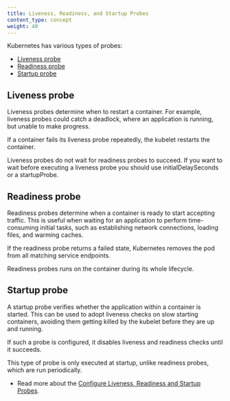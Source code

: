 ```yaml
---
title: Liveness, Readiness, and Startup Probes
content_type: concept
weight: 40
---
```


<!-- overview -->

Kubernetes has various types of probes:

- [Liveness probe](#liveness-probe)
- [Readiness probe](#readiness-probe)
- [Startup probe](#startup-probe)

<!-- body -->

## Liveness probe

Liveness probes determine when to restart a container. For example, liveness probes could catch a deadlock, where an application is running, but unable to make progress.

If a container fails its liveness probe repeatedly, the kubelet restarts the container.

Liveness probes do not wait for readiness probes to succeed. If you want to wait before executing a liveness probe you should use initialDelaySeconds or a startupProbe.


## Readiness probe

Readiness probes determine when a container is ready to start accepting traffic. This is useful when waiting for an application to perform time-consuming initial tasks, such as establishing network connections, loading files, and warming caches. 

If the readiness probe returns a failed state, Kubernetes removes the pod from all matching service endpoints.

Readiness probes runs on the container during its whole lifecycle.


## Startup probe

A startup probe verifies whether the application within a container is started. This can be used to adopt liveness checks on slow starting containers, avoiding them getting killed by the kubelet before they are up and running.

If such a probe is configured, it disables liveness and readiness checks until it succeeds.

This type of probe is only executed at startup, unlike readiness probes, which are run periodically.

* Read more about the [Configure Liveness, Readiness and Startup Probes](/docs/tasks/configure-pod-container/configure-liveness-readiness-startup-probes).